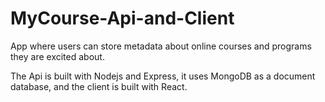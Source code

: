 # MyCourse-Api-and-Client
App where users can store metadata about online courses and programs they are excited about.

The Api is built with Nodejs and Express, it uses MongoDB as a document database, and the client is built with React.
